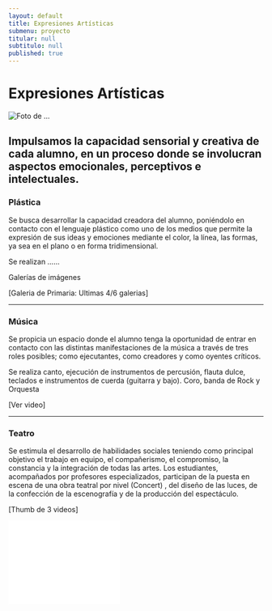 ```yaml
---
layout: default
title: Expresiones Artísticas
submenu: proyecto
titular: null
subtitulo: null
published: true
---
```


# Expresiones Artísticas

![Foto de ...](http://placeimg.com/720/200/nature)

## Impulsamos la capacidad sensorial y creativa de cada alumno, en un proceso donde se involucran aspectos emocionales, perceptivos e intelectuales.


### Plástica

Se busca desarrollar la capacidad creadora del alumno, poniéndolo en contacto con el lenguaje plástico como uno de los medios que permite la expresión de sus ideas y emociones mediante el color, la línea, las formas, ya sea en el plano o en forma tridimensional.

Se realizan ……

Galerías de imágenes  

[Galeria de Primaria: Ultimas 4/6 galerias]

---

### Música
Se propicia un espacio donde el alumno tenga la oportunidad de entrar en contacto con las distintas manifestaciones de la música a través de tres roles posibles; como ejecutantes, como creadores y como oyentes críticos.

Se realiza canto, ejecución de instrumentos de percusión, flauta dulce, teclados e instrumentos de cuerda (guitarra y bajo). Coro, banda de Rock y Orquesta

[Ver video]

---

### Teatro
Se estimula el desarrollo de habilidades sociales teniendo como principal objetivo el trabajo en equipo, el compañerismo, el compromiso, la constancia y la integración de todas las artes.  Los estudiantes, acompañados por profesores especializados, participan de la puesta en escena de una obra teatral por nivel (Concert) , del diseño de las luces, de la confección de la escenografía y de la producción del espectáculo.

[Thumb de 3 videos]

<iframe width="220" height="165" src="//www.youtube.com/embed/sSOEaJoSPZw" frameborder="0" allowfullscreen></iframe>